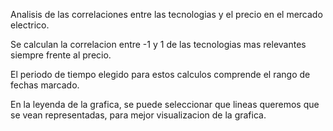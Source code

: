 
Analisis de las correlaciones entre las tecnologias y el precio en el mercado electrico. 

Se calculan la correlacion entre -1 y 1 de las tecnologias mas relevantes siempre frente al precio.

El periodo de tiempo elegido para estos calculos comprende el rango de fechas marcado.

En la leyenda de la grafica, se puede seleccionar que lineas queremos que se vean representadas, para mejor visualizacion de la grafica.
